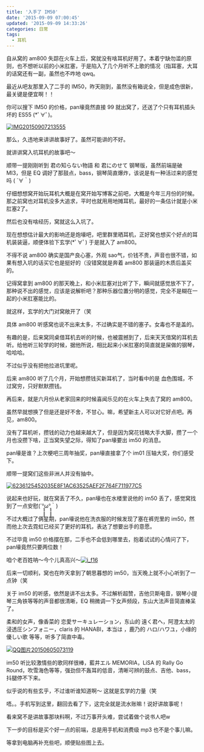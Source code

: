 ```yaml
---
title: '入手了 IM50'
date: '2015-09-09 07:00:45'
updated: '2015-09-09 14:33:26'
categories: 日常
tags:
  - 耳机
---
```



自从窝的 am800 失踪在火车上后，窝就没有啥耳机好用了。本着宁缺勿滥的原则，也不想听以前的小米肛塞，于是陷入了几个月听不上歌的情况（指耳塞，大耳的话窝还有一副，虽然也不咋地 qwq。

最近从吧友那里入了二手的 IM50，昨天刚到，虽然没有箱说全，但是成色很新，最关键是便宜啊！！

你可以搜下 IM50 的价格，pan壕竟然直接 99 就出窝了，还送了个只有耳机插头坏的 ES55 (*ﾟ∀ﾟ)。

[![IMG20150907213555](https://img.blessing.studio/images/2015/09/2015-09-08_15-04-26-576x1024.jpg)](https://img.blessing.studio/images/2015/09/2015-09-08_15-04-26.jpg)

那么，久违地来讲讲故事好了。虽然可能讲的不好。

就讲讲窝入坑耳机的故事吧～

<!--more-->

顺带一提刚刚听到 君の知らない物語 和 君にのせて 钢琴版，虽然前端是破 MI3，但是 EQ 调好了那鼓点，bass，钢琴简直爆炸，该说是有一种活过来的感觉吗 ( ´∀｀)

仔细想想窝开始玩耳机大概是在窝开始写博客之前吧，大概是今年三月份的时候。那之前窝也对耳机没多大追求，平时也就用用地摊耳机，最好的一条估计就是小米肛塞2了。

然后也没有啥经历，窝就这么入坑了。

现在想想估计最大的影响还是炮壕吧，吧里群里晒耳机，正好窝也想买个好点的耳机装装逼，顺便体验下玄学(*ﾟ∀ﾟ) 于是就入了 am800。

不得不说 am800 确实是国产良心塞，外观 sao气，价钱不贵，声音也很不错，如果有想入坑的话买它也是挺好的（没错窝就是奔着 am800 那装逼的木质后盖买的。

记得窝拿到 am800 的那天晚上，和小米肛塞对比听了下，瞬间就感觉放不下了，那种说不出的感觉，应该是说解析吧？那种乐器位置分明的感觉，完全不是糊在一起的小米肛塞能比的。

就这样，玄学的大门对窝敞开了（笑

具体 am800 听感窝也说不出来太多，不过确实是不错的塞子。女毒也不是盖的。

有趣的是，后来窝同桌借耳机去听的时候，也被震撼到了，后来天天借窝的耳机去听。给他听三轮学的时候，据他所说，相比起来小米肛塞的简直就是屎做的钢琴，哈哈哈。

不过似乎没有把他拉进坑里呢。

后来 am800 听了几个月，开始想攒钱买新耳机了，当时看中的是 血色围城，不过窝穷，只好默默攒钱。

再后来，就是六月份从老家回来的时候喜闻乐见的在火车上失去了窝的 am800。

虽然早就想换了但是还是好不舍，不甘心。嘛，希望新主人可以对它好点吧。再见，am800。

没有了耳机听，攒钱的动力也越来越大了，但是因为窝花钱略大手大脚，攒了一个月也没攒下啥，正当窝失望之际，得知了pan壕要出 im50 的消息。

pan壕是谁？上次梗吧三周年抽奖，pan壕直接拿了个 im01 压轴大奖，你们感受下。

顺带一提窝们这些非洲人并没有抽中。

[![6236125452035E8F1AC63525AEF2F764F711977C5](https://img.blessing.studio/images/2015/09/2015-09-08_16-39-57.jpg)](https://img.blessing.studio/images/2015/09/2015-09-08_16-39-57.jpg)

说起来也好玩，就在窝丢了不久，pan壕也在水楼里说他的 im50 丢了，感觉窝找到了一点安慰(´°̥̥̥̥̥̥̥̥ω°̥̥̥̥̥̥̥̥｀)

不过大概过了俩星期，pan壕说他在洗衣服的时候发现了塞在裤兜里的 im50，然而他上次去霓虹已经买了更好的耳机，表达了想要出手的意愿。

不过毕竟 im50 价格摆在那，二手也不会低到哪里去，抱着试试的心情问了下，pan壕竟然只要两位数！

咱个老百姓呐～今个儿真高兴～[![i_f16](https://img.blessing.studio/images/2015/05/2015-05-24_09-19-27.png)](https://img.blessing.studio/images/2015/05/2015-05-24_09-19-27.png)

后来一切顺利，窝也在昨天拿到了朝思暮想的 im50，当天晚上就不小心听到了一点钟（笑

关于 im50 的听感，依然是讲不出太多。不过解析超赞，吉他贝斯电音，钢琴小提琴三角铁等等的声音都很清晰，EQ 稍微调一下女声频段，东山大法声音简直棒呆了。

柔和的女声，像香菜的 恋愛サーキュレーション，东山的 遠く君へ，阿澄太太的 浸透圧シンフォニー，claris 的 HANABI，本当は ，鹿乃的 ハロ/ハワユ，小缘的 優しい歌 等等，听多了简直中毒。

[![QQ图片20150605073119](https://img.blessing.studio/images/2015/06/2015-06-04_23-31-30.jpg)](https://img.blessing.studio/images/2015/06/2015-06-04_23-31-30.jpg)

im50 听比较激情些的歌同样很棒，藍井エル MEMORIA，LiSA 的 Rally Go Round，吹雪海色等等，强劲但不轰耳的低音，清晰可辨的鼓点、吉他、bass，抖腿停不下来。

似乎说的有些玄乎，不过谁听谁知道啊～ 这就是玄学的力量（笑

唔。。手机写到这里，翻回去看了下，这完全就是流水账嘛！说好讲故事呢！

看来窝不是讲故事那块料啊，不过万事开头难，尝试着做个说书人吧w

下一步的目标是买个好一点的前端，总是用手机和消费级 mp3 也不是个事儿嘛。

等拿到电脑再补充些吧，顺便贴些图上去。
